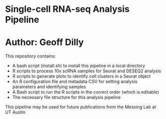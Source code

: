 # Single-cell RNA-seq Analysis Pipeline
# Author: Geoff Dilly

This repository contains:
- A bash script (install.sh) to install this pipeline in a local directory
- R scripts to process 10x scRNA samples for Seurat and DESEQ2 analysis
- R scripts to generate plots to identify cell clusters in a Seurat object
- An R configuration file and metadata CSV for setting analysis parameters and identifying samples
- A Bash script to run the R scripts in the correct order (which is editable)
- The necessary file structure for this analysis pipeline

This pipeline may be used for future publications from the Messing Lab at UT Austin
